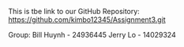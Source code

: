 This is tbe link to our GitHub Repository: https://github.com/kimbo12345/Assignment3.git

Group:
Bill Huynh - 24936445
Jerry Lo - 14029324

